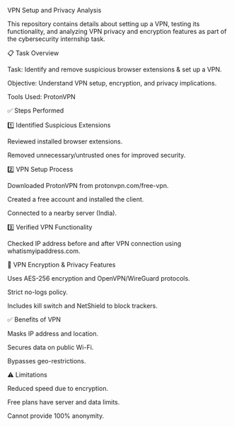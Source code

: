 VPN Setup and Privacy Analysis

This repository contains details about setting up a VPN, testing its functionality, and analyzing VPN privacy and encryption features as part of the cybersecurity internship task.

📋 Task Overview

Task: Identify and remove suspicious browser extensions & set up a VPN.

Objective: Understand VPN setup, encryption, and privacy implications.

Tools Used: ProtonVPN 

✅ Steps Performed

1️⃣ Identified Suspicious Extensions

Reviewed installed browser extensions.

Removed unnecessary/untrusted ones for improved security.

2️⃣ VPN Setup Process

Downloaded ProtonVPN from protonvpn.com/free-vpn.

Created a free account and installed the client.

Connected to a nearby server (India).

3️⃣ Verified VPN Functionality

Checked IP address before and after VPN connection using whatismyipaddress.com.

🔐 VPN Encryption & Privacy Features

Uses AES-256 encryption and OpenVPN/WireGuard protocols.

Strict no-logs policy.

Includes kill switch and NetShield to block trackers.

✅ Benefits of VPN

Masks IP address and location.

Secures data on public Wi-Fi.

Bypasses geo-restrictions.

⚠️ Limitations

Reduced speed due to encryption.

Free plans have server and data limits.

Cannot provide 100% anonymity.
